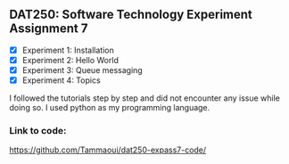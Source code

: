 ## DAT250: Software Technology Experiment Assignment 7

- [X] Experiment 1: Installation
- [X] Experiment 2: Hello World
- [X] Experiment 3: Queue messaging
- [X] Experiment 4: Topics

I followed the tutorials step by step and did not encounter any issue while doing so. I used python as my programming language.

### Link to code:
https://github.com/Tammaoui/dat250-expass7-code/
